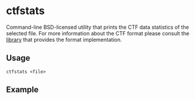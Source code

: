 # ctfstats
Command-line BSD-licensed utility that prints the CTF data statistics of the
selected file. For more information about the CTF format please consult the
[library](https://github.com/lovasko/libctf) that provides the format
implementation.

## Usage
`ctfstats <file>`

## Example
```
```

